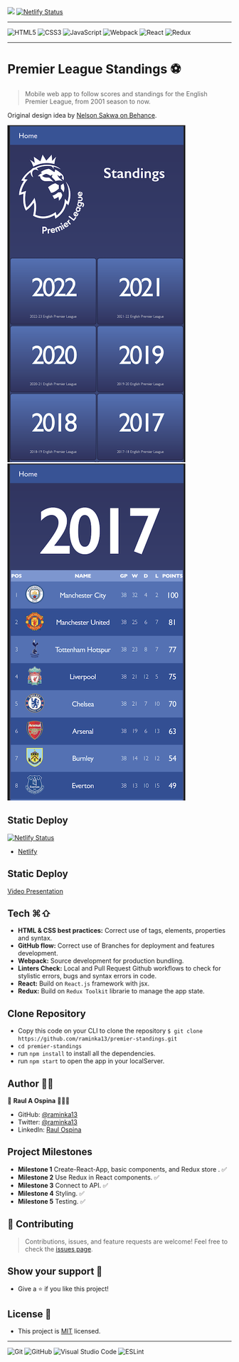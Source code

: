 ![](https://img.shields.io/badge/Microverse-blueviolet)
[![Netlify Status](https://api.netlify.com/api/v1/badges/0d502559-ef29-4eac-be9c-a98799ab9fad/deploy-status)](https://app.netlify.com/sites/leagues-standings-raminka/deploys)

---

![HTML5](https://img.shields.io/badge/html5-%23E34F26.svg?style=for-the-badge&logo=html5&logoColor=white) ![CSS3](https://img.shields.io/badge/css3-%231572B6.svg?style=for-the-badge&logo=css3&logoColor=white) ![JavaScript](https://img.shields.io/badge/javascript-%23323330.svg?style=for-the-badge&logo=javascript&logoColor=%23F7DF1E)
![Webpack](https://img.shields.io/badge/webpack-%238DD6F9.svg?style=for-the-badge&logo=webpack&logoColor=black) ![React](https://img.shields.io/badge/react-%2320232a.svg?style=for-the-badge&logo=react&logoColor=%2361DAFB) ![Redux](https://img.shields.io/badge/redux-%23593d88.svg?style=for-the-badge&logo=redux&logoColor=white)

---

# Premier League Standings ⚽️

> Mobile web app to follow scores and standings for the English Premier League, from 2001 season to now.

Original design idea by [Nelson Sakwa on Behance](https://www.behance.net/sakwadesignstudio).

![](Seasons.png) ![](Standings.png)

## Static Deploy

[![Netlify Status](https://api.netlify.com/api/v1/badges/0d502559-ef29-4eac-be9c-a98799ab9fad/deploy-status)](https://app.netlify.com/sites/leagues-standings-raminka/deploys)
- [Netlify](https://leagues-standings-raminka.netlify.app/)

## Static Deploy
[Video Presentation](https://youtu.be/Hy242UqNOts)


## Tech ⌘⇧

- **HTML & CSS best practices:** Correct use of tags, elements, properties and syntax.
- **GitHub flow:** Correct use of Branches for deployment and features development.
- **Webpack:** Source development for production bundling.
- **Linters Check:** Local and Pull Request Github workflows to check for stylistic errors, bugs and syntax errors in code.
- **React:** Build on `React.js` framework with jsx.
- **Redux:** Build on `Redux Toolkit` librarie to manage the app state.

## Clone Repository

- Copy this code on your CLI to clone the repository `$ git clone https://github.com/raminka13/premier-standings.git`
- `cd premier-standings`
- run `npm install` to install all the dependencies.
- run `npm start` to open the app in your localServer.

## Author ✍🏼

👤 **Raul A Ospina** 🧑🏻‍💻

- GitHub: [@raminka13](https://github.com/raminka13)
- Twitter: [@raminka13](https://twitter.com/raminka13)
- LinkedIn: [Raul Ospina](http://linkedin.com/in/raul-ospina)

## Project Milestones

- **Milestone 1** Create-React-App, basic components, and Redux store . ✅
- **Milestone 2** Use Redux in React components. ✅
- **Milestone 3** Connect to API. ✅
- **Milestone 4** Styling. ✅
- **Milestone 5** Testing. ✅

## 🤝 Contributing

> Contributions, issues, and feature requests are welcome!
> Feel free to check the [issues page](https://github.com/raminka13/premier-standings/issues).

## Show your support 🦾

- Give a ⭐️ if you like this project!

## License 📝

- This project is [MIT](LICENSE) licensed.

---

![Git](https://img.shields.io/badge/git-%23F05033.svg?style=for-the-badge&logo=git&logoColor=white) ![GitHub](https://img.shields.io/badge/github-%23121011.svg?style=for-the-badge&logo=github&logoColor=white) ![Visual Studio Code](https://img.shields.io/badge/Visual%20Studio%20Code-0078d7.svg?style=for-the-badge&logo=visual-studio-code&logoColor=white) ![ESLint](https://img.shields.io/badge/ESLint-4B3263?style=for-the-badge&logo=eslint&logoColor=white)
